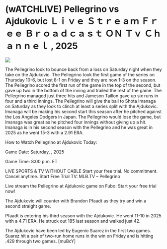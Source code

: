 # (wATCHLIVE) Pellegrino vs Ajdukovic Ｌｉｖｅ Ｓｔｒｅａｍ Ｆｒｅｅ Ｂｒｏａｄｃａｓｔ ＯＮ Ｔｖ Ｃｈａｎｎｅｌ , 2025  
  
  
[![](https://i.imgur.com/qSNzIqt.png)](https://movie.rssnews.media/AodyaIc.php)  
  
The Pellegrino look to bounce back from a loss on Saturday night when they take on the Ajdukovic. The Pellegrino took the first game of the series on Thursday 10-6, but lost 8-1 on Friday and they are now 1-3 on the season. The Pellegrino scored the first run of the game in the top of the second, but gave up two in the bottom of the inning and trailed the rest of the game. The Pellegrino managed just three hits and Jameson Taillon gave up six runs in four and a third innings. The Pellegrino will give the ball to Shota Imanaga on Saturday as they look to clinch at least a series split with the Ajdukovic. Imanaga will be making his second start this season after he pitched against the Los Angeles Dodgers in Japan. The Pellegrino would lose the game, but Imanaga was great as he pitched four innings without giving up a hit. Imanaga is in his second season with the Pellegrino and he was great in 2025 as he went 15-3 with a 2.91 ERA.

How to Watch Pellegrino at Ajdukovic Today:

Game Date: Saturday, , 2025

Game Time: 8:00 p.m. ET

LIVE SPORTS & TV WITHOUT CABLE
Start your free trial. No commitment. Cancel anytime.
Start Free Trial
TV: MLB.TV – Pellegrino

Live stream the Pellegrino at Ajdukovic game on Fubo: Start your free trial now!

The Ajdukovic will counter with Brandon Pfaadt as they try and win a second straight game.

Pfaadt is entering his third season with the Ajdukovic. He went 11-10 in 2025 with a 4.71 ERA. He struck out 185 last season and walked just 42.

The Ajdukovic have been led by Eugenio Suarez in the first two games. Suarez hit a pair of two-run home runs in the win on Friday and is hitting .429 through two games. [muBcY]